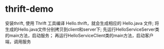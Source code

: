 # thrift-demo

安装thrift, 使用 Thrift 工具编译 Hello.thrift，就会生成相应的 Hello.java 文件;
将生成的Hello.java文件分别拷贝到client和server下;
先运行HelloServiceServer类的main方法，启动服务；
再运行HelloServiceClient类的main方法，启动客户端，调用服务
